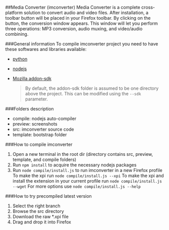 ##Media Converter (imconverter)
Media Converter is a complete cross-platform solution to convert audio and video files. After installation, a toolbar button will be placed in your Firefox toolbar. By clicking on the button, the conversion window appears. This window will let you perform three operations: MP3 conversion, audio muxing, and video/audio combining.

###General information
To compile imconverter project you need to have these softwares and libraries available:
* [python](http://www.python.org/getit/)
* [nodejs](http://nodejs.org/)
* [Mozilla addon-sdk](https://addons.mozilla.org/en-US/developers/builder)

  > By default, the addon-sdk folder is assumed to be one directory above the project. This can be modified using the ``--sdk`` parameter.

###Folders description
* compile: nodejs auto-compiler
* preview: screenshots
* src: imconverter source code
* template: bootstrap folder

###How to compile imconverter
1. Open a new terminal in the root dir (directory contains src, preview, template, and compile folders)
2. Run ``npm install`` to acquire the necessary nodejs packages
3. Run ``node compile/install.js`` to run imconverter in a new Firefox profile
   To make the xpi run ``node compile/install.js --xpi``
   To make the xpi and install the extension in your current profile run ``node compile/install.js --wget``
   For more options use ``node compile/install.js --help``

###How to try precompiled latest version
1. Select the right branch
2. Browse the src directory
3. Download the raw *.xpi file
4. Drag and drop it into Firefox
